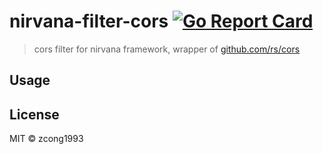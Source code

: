 # nirvana-filter-cors [![Go Report Card](https://goreportcard.com/badge/github.com/zcong1993/nirvana-filter-cors)](https://goreportcard.com/report/github.com/zcong1993/nirvana-filter-cors)

> cors filter for nirvana framework, wrapper of [github.com/rs/cors](github.com/rs/cors)

## Usage

## License

MIT &copy; zcong1993
